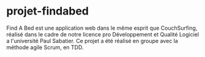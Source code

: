 projet-findabed
===============

Find A Bed est une application web dans le même esprit que CouchSurfing, réalisé dans le cadre de notre licence pro Développement et Qualité Logiciel a l'université Paul Sabatier.
Ce projet a été réalisé en groupe avec la méthode agile Scrum, en TDD.  
